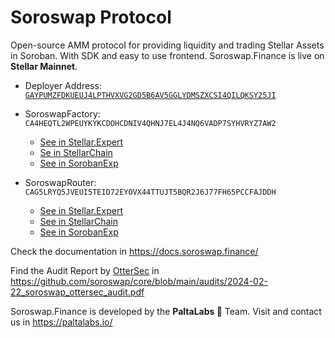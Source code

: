# Soroswap Protocol

Open-source AMM protocol for providing liquidity and trading Stellar Assets in Soroban. With SDK and easy to use frontend.
Soroswap.Finance is live on **Stellar Mainnet**.

- Deployer Address: [`GAYPUMZFDKUEUJ4LPTHVXVG2GD5B6AV5GGLYDMSZXCSI4QILQKSY25JI`](https://stellar.expert/explorer/public/account/GAYPUMZFDKUEUJ4LPTHVXVG2GD5B6AV5GGLYDMSZXCSI4QILQKSY25JI)
- SoroswapFactory: `CA4HEQTL2WPEUYKYKCDOHCDNIV4QHNJ7EL4J4NQ6VADP7SYHVRYZ7AW2`
    - [See in Stellar.Expert](https://stellar.expert/explorer/public/contract/CA4HEQTL2WPEUYKYKCDOHCDNIV4QHNJ7EL4J4NQ6VADP7SYHVRYZ7AW2)
    - [Se in StellarChain](https://stellarchain.io/contracts/3872426bd59e4a61585086e3886d457903b53f22f89e361ea806ffcb07ac719f)
    - [See in SorobanExp](https://www.sorobanexp.com/blockchain/ct/contract/CAG5LRYQ5JVEUI5TEID72EYOVX44TTUJT5BQR2J6J77FH65PCCFAJDDH)


- SoroswapRouter: `CAG5LRYQ5JVEUI5TEID72EYOVX44TTUJT5BQR2J6J77FH65PCCFAJDDH`
    - [See in Stellar.Expert](https://stellar.expert/explorer/public/contract/CAG5LRYQ5JVEUI5TEID72EYOVX44TTUJT5BQR2J6J77FH65PCCFAJDDH)
    - [See in StellarChain](https://stellarchain.io/contracts/0dd5c710ea6a4a23b32207fd130eadf9c9ce899f4308e93e4ffe53fbaf108a04)
    - [See in SorobanExp](https://www.sorobanexp.com/blockchain/ct/contract/CAG5LRYQ5JVEUI5TEID72EYOVX44TTUJT5BQR2J6J77FH65PCCFAJDDH)

Check the documentation in https://docs.soroswap.finance/

Find the Audit Report by [OtterSec](https://osec.io/) in https://github.com/soroswap/core/blob/main/audits/2024-02-22_soroswap_ottersec_audit.pdf


Soroswap.Finance is developed by the **PaltaLabs 🥑** Team. Visit and contact us in https://paltalabs.io/
